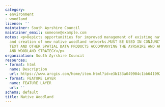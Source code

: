 ```yaml
---
category:
- environment
- woodland
license: ''
maintainer: South Ayrshire Council
maintainer_email: someone@example.com
notes: <p>Depicts opportunities for improved management of existing native woodlands,
  and creation of new native woodland networks.MUST BE USED IN CONJUNCTION WITH THE
  TEXT AND OTHER SPATIAL DATA PRODUCTS ACCOMPANYING THE AYRSHIRE AND ARRAN FORESTRY
  AND WOODLAND STRATEGY</p>
organization: South Ayrshire Council
resources:
- format: html
  name: Description
  url: https://www.arcgis.com/home/item.html?id=e3b133a049904c1bb64199218198d939
- format: FEATURE LAYER
  name: FEATURE LAYER
  url: ''
schema: default
title: Native Woodland
---
```

